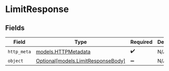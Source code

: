 # LimitResponse


## Fields

| Field                                                                | Type                                                                 | Required                                                             | Description                                                          |
| -------------------------------------------------------------------- | -------------------------------------------------------------------- | -------------------------------------------------------------------- | -------------------------------------------------------------------- |
| `http_meta`                                                          | [models.HTTPMetadata](../models/httpmetadata.md)                     | :heavy_check_mark:                                                   | N/A                                                                  |
| `object`                                                             | [Optional[models.LimitResponseBody]](../models/limitresponsebody.md) | :heavy_minus_sign:                                                   | N/A                                                                  |